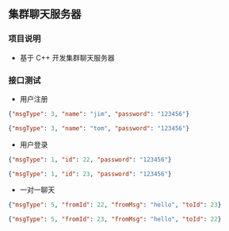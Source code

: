 ## 集群聊天服务器

### 项目说明

- 基于 C++ 开发集群聊天服务器

### 接口测试

- 用户注册

``` json
{"msgType": 3, "name": "jim", "password": "123456"}

{"msgType": 3, "name": "tom", "password": "123456"}
```

- 用户登录

``` json
{"msgType": 1, "id": 22, "password": "123456"}

{"msgType": 1, "id": 23, "password": "123456"}
```

- 一对一聊天

``` json
{"msgType": 5, "fromId": 22, "fromMsg": "hello", "toId": 23}

{"msgType": 5, "fromId": 23, "fromMsg": "hello", "toId": 22}
```
